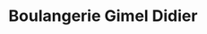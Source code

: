 ---
title: "Boulangerie Gimel Didier"
url: /le-donjon/boulangerie-gimel-didier/
shop: boulangerie
---